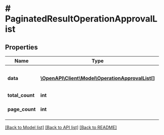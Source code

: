 # # PaginatedResultOperationApprovalList

## Properties

Name | Type | Description | Notes
------------ | ------------- | ------------- | -------------
**data** | [**\OpenAPI\Client\Model\OperationApprovalList[]**](OperationApprovalList.md) | List of Operation Approval Lists |
**total_count** | **int** |  |
**page_count** | **int** |  | [optional] [default to 0]

[[Back to Model list]](../../README.md#models) [[Back to API list]](../../README.md#endpoints) [[Back to README]](../../README.md)
